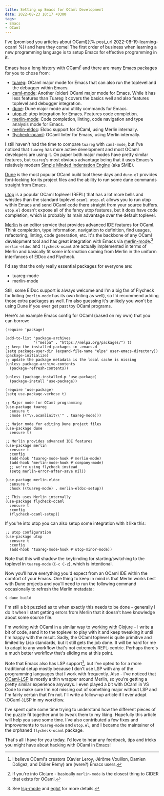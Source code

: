 ```yaml
---
title: Setting up Emacs for OCaml Development
date: 2022-08-23 10:17 +0300
tags:
- Emacs
- OCaml
---
```


I've [promised you articles about OCaml]({% post_url 2022-08-19-learning-ocaml %}) and here they come! The first order of business when learning a new programming language is to setup Emacs for effective programming in it.

Emacs has a long history with OCaml[^1] and there are many Emacs packages for you to chose from:

* [tuareg](https://github.com/ocaml/tuareg):
OCaml major mode for Emacs that can also run the toplevel and the debugger within Emacs.
* [caml-mode](https://github.com/ocaml/caml-mode):
Another (older) OCaml major mode for Emacs. While it has less features than Tuareg it covers the basics well and also features toplevel and debugger integration.
* [dune](https://github.com/ocaml/dune/blob/main/editor-integration/emacs/dune.el): Dune major mode and utility commands for Emacs.
* [utop.el](https://github.com/ocaml-community/utop#integration-with-emacs): utop integration for Emacs. Features code completion.
* [merlin-mode](https://ocaml.github.io/merlin/editor/emacs/): Code completion, linting, code navigation and type analysis mode for Emacs.
* [merlin-eldoc](https://github.com/Khady/merlin-eldoc): Eldoc support for OCaml, using Merlin internally.
* [flycheck-ocaml](https://github.com/flycheck/flycheck-ocaml): OCaml linter for Emacs, using Merlin internally.

I still haven't had the time to compare `tuareg` with `caml-mode`, but I've noticed that `tuareg` has more active development and most OCaml developers
are using it. On paper both major modes have pretty similar features, but `tuareg`'s most obvious advantage being that it uses Emacs's relatively modern
[Simple Minded Indentation Engine](https://www.gnu.org/software/emacs/manual/html_node/elisp/SMIE.html) (aka SMIE).

[Dune](https://dune.build/) is the most popular OCaml build tool these days and `dune.el` provides font-locking for its project files and the ability to run
some dune commands straight from Emacs.

[utop](https://opam.ocaml.org/blog/about-utop/) is a popular OCaml toplevel (REPL) that has a lot more bells and whistles than the standard toplevel `ocaml`. `utop.el` allows you to run utop within Emacs and send OCaml code there straight from your source buffers. `utop.el` doesn't expose all of the fancy utop features, but it does
have code completion, which is probably its main advantage over the default toplevel.

[Merlin](https://ocaml.github.io/merlin/) is an editor service that provides advanced IDE features for OCaml. Think completion, type information, navigation to definition, find usages, refactoring, linting, code generation, etc. It's the backbone of any OCaml development tool and has great integration with Emacs via [merlin-mode](https://ocaml.github.io/merlin/editor/emacs/).[^2]
`merlin-eldoc` and `flycheck-ocaml` are actually implemented in terms of Merlin and basically fit some information coming from Merlin in the uniform interfances of ElDoc and Flycheck.

I'd say that the only really essential packages for everyone are:

* tuareg-mode
* merlin-mode

Still, some ElDoc support is always welcome and I'm a big fan of Flycheck for linting (`merlin-mode` has its own linting as well), so I'd recommend adding those extra packages as well. I'm also guessing it's unlikely you won't be using Dune if you ever get past toy OCaml programs.

Here's an example Emacs config for OCaml (based on my own) that you can borrow:

``` emacs-lisp
(require 'package)

(add-to-list 'package-archives
             '("melpa" . "https://melpa.org/packages/") t)
;; keep the installed packages in .emacs.d
(setq package-user-dir (expand-file-name "elpa" user-emacs-directory))
(package-initialize)
;; update the package metadata is the local cache is missing
(unless package-archive-contents
  (package-refresh-contents))

(unless (package-installed-p 'use-package)
  (package-install 'use-package))

(require 'use-package)
(setq use-package-verbose t)

;; Major mode for OCaml programming
(use-package tuareg
  :ensure t
  :mode (("\\.ocamlinit\\'" . tuareg-mode)))

;; Major mode for editing Dune project files
(use-package dune
  :ensure t)

;; Merlin provides advanced IDE features
(use-package merlin
  :ensure t
  :config
  (add-hook 'tuareg-mode-hook #'merlin-mode)
  (add-hook 'merlin-mode-hook #'company-mode)
  ;; we're using flycheck instead
  (setq merlin-error-after-save nil))

(use-package merlin-eldoc
  :ensure t
  :hook ((tuareg-mode) . merlin-eldoc-setup))

;; This uses Merlin internally
(use-package flycheck-ocaml
  :ensure t
  :config
  (flycheck-ocaml-setup))
```

If you're into utop you can also setup some integration with it like this:

``` emacs-lisp
;; utop configuration
(use-package utop
  :ensure t
  :config
  (add-hook 'tuareg-mode-hook #'utop-minor-mode))
```

Note that this will shadow the keybinding for starting/switching to the toplevel in
`tuareg-mode` (`C-c C-z`), which is intentional.

Now you'll have everything you'd expect from an OCaml IDE within the comfort of
your Emacs. One thing to keep in mind is that Merlin works best with Dune
projects and you'll need to run the following command occasionally to refresh
the Merlin metadata:

``` shellsession
$ dune build
```

I'm still a bit puzzled as to when exactly this needs to be done - generally I
do it when I start getting errors from Merlin that it doesn't have knowledge
about some source file.

I'm working with OCaml in a similar way to [working with
Clojure](https://docs.cider.mx/cider/usage/cider_mode.html#basic-workflow) - I
write a bit of code, send it to the toplevel to play with it and keep tweaking
it until I'm happy with the result. Sadly, the OCaml toplevel is quite primitive
and limited by Lisp standards, but it still gets the job done. It will be hard
for me to adapt to any workflow that's not extremely REPL-centric. Perhaps there's
a much better workflow that's eliding me at this point.

Note that Emacs also has LSP support[^3], but I've opted to for a more
traditional setup mostly because I don't use LSP with any of the programming
languages that I work with frequently. Also - I've noticed that
[OCaml-LSP](https://github.com/ocaml/ocaml-lsp) is mostly a thin wrapper around
Merlin, so you're getting a pretty similar experience anyways. I even played a
bit with OCaml in VS Code to make sure I'm not missing out of something major
without LSP and I'm fairly certain that I'm not. I'll write a follow-up article
if I ever adopt (OCaml-)LSP in my workflow.

I've spent quite some time trying to understand how the different pieces of the
puzzle fit together and to tweak them to my liking. Hopefully this article will
help you save some time. I've also contributed a few fixes and improvements to
`tuareg-mode` and `utop.el`, and I became the maintainer of the orphaned
`flycheck-ocaml` package.

That's all I have for you today.
I'd love to hear any feedback, tips and tricks you might have about hacking with OCaml in Emacs!

[^1]: I believe OCaml's creators (Xavier Leroy, Jérôme Vouillon, Damien Doligez, and Didier Rémy) are (were?) Emacs users.
[^2]: If you're into Clojure - basically `merlin-mode` is the closest thing to CIDER that exists for OCaml.
[^3]: See [lsp-mode](https://emacs-lsp.github.io/lsp-mode/) and [eglot](https://github.com/joaotavora/eglot) for more details.
